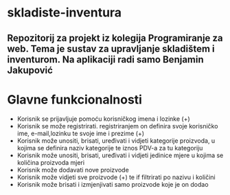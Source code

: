 # skladiste-inventura
Repozitorij za projekt iz kolegija Programiranje za web. Tema je sustav za upravljanje skladištem i inventurom. Na aplikaciji radi samo Benjamin Jakupović
---
# Glavne funkcionalnosti
- Korisnik se prijavljuje pomoću korisničkog imena i lozinke (+)
- Korisnik se može registrirati. registriranjem on definira svoje korisničko ime, e-mail,lozinku te svoje ime i prezime (+)
- Korisnik može unositi, brisati, uređivati i vidjeti kategorije proizvoda, u kojima se definira naziv kategorije te iznos PDV-a za tu kategoriju
- Korisnik može unositi, brisati, uređivati i vidjeti jedinice mjere u kojima se količina proizvoda mjeri
- Korisnik može dodavati nove proizvode
- Korisnik može vidjeti sve proizvode (+) te if filtrirati po nazivu i količini 
- Korisnik može brisati i izmjenjivati samo proizvode koje je on dodao

